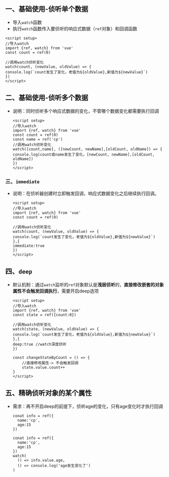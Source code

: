 ##  一、基础使用-侦听单个数据

- 导入`watch`函数
- 执行`watch`函数传入要侦听的响应式数据（`ref`对象）和回调函数

```
<script setup>
//导入watch
import {ref, watch} from 'vue'
const count = ref(0)

//调用watch侦听变化
watch(count, (newValue, oldValue) => {
console.log(`count发生了变化，老值为${oldValue},新值为${newValue}`)
})
</script>
```

## 二、基础使用-侦听多个数据

- 说明：同时侦听多个响应式数据的变化，不管哪个数据变化都需要执行回调

  ```
  <script setup>
  //导入watch
  import {ref, watch} from 'vue'
  const count = ref(0)
  const name = ref('cp')
  //调用watch侦听变化
  watch([count,name], ([newCount, newName],[oldCount, oldName]) => {
  console.log(count或name发生了变化，[newCount, newName],[oldCount, oldName])
  })
  </script>
  ```

### 三、`immediate`

- 说明：在侦听器创建时立即触发回调，响应式数据变化之后继续执行回调。

  ```
  <script setup>
  //导入watch
  import {ref, watch} from 'vue'
  const count = ref(0)
  
  //调用watch侦听变化
  watch(count, (newValue, oldValue) => {
  console.log(`count发生了变化，老值为${oldValue},新值为${newValue}`)
  },{
  immediate:true
  })
  </script>
  ```

## 四、`deep`

- 默认机制：通过`watch`监听的`ref`对象默认是**浅层侦听**的，**直接修改嵌套的对象属性不会触发回调执行**，需要开启deep选项

  ```
  <script setup>
  //导入watch
  import {ref, watch} from 'vue'
  const state = ref({count:0})
  
  //调用watch侦听变化
  watch(state, (newValue, oldValue) => {
  console.log(`count发生了变化，老值为${oldValue},新值为${newValue}`)
  },{
  deep:true //watch深度侦听
  })
  
  const changeStateByCount = () => {
      //直接修改属性-> 不会触发回调
      state.value.count++
  }
  </script>
  ```

## 五、精确侦听对象的某个属性

- 需求：再不开启deep的前提下，侦听age的变化，只有age变化时才执行回调

  ```
  conat info = ref({
    name:'cp',
    age:15
  })
  ```

  ```
  conat info = ref({
    name:'cp',
    age:15
  })
  watch(
    () => info.value.age,
    () => console.log('age发生变化了')
  )
  ```

  

